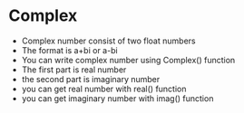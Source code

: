 # Complex
-	Complex number consist of two float numbers
-	The format is a+bi or a-bi
-	You can write complex number using Complex() function
-	The first part is real number
-	the second part is imaginary number
-	you can get real number with real() function
-	you can get imaginary number with imag() function
